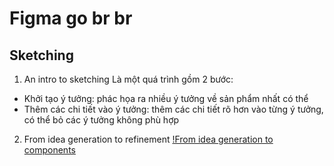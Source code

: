 # Figma go br br
## Sketching
1. An intro to sketching
Là một quá trình gồm 2 bước:
- Khởi tạo ý tưởng: phác họa ra nhiều ý tưởng về sản phẩm nhất có thể
- Thêm các chi tiết vào ý tưởng: thêm các chi tiết rõ hơn vào từng ý tưởng, có thể bỏ các ý tưởng không phù hợp

2. From idea generation to refinement
[!From idea generation to components](images/fromideatocomponent.png)